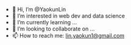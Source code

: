 - 👋 Hi, I’m @YaokunLin
- 👀 I’m interested in web dev and data science
- 🌱 I’m currently learning ...
- 💞️ I’m looking to collaborate on ...
- 📫 How to reach me: lin.yaokun1@gmail.com

<!---
YaokunLin/YaokunLin is a ✨ special ✨ repository because its `README.md` (this file) appears on your GitHub profile.
You can click the Preview link to take a look at your changes.
--->
